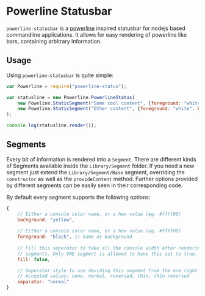 # Powerline Statusbar

`powerline-statusbar` is a [powerline]() inspired statusbar for nodejs based
commandline applications. It allows for easy rendering of powerline like bars,
containing arbitrary information.

## Usage

Using `powerline-statusbar` is quite simple:

```javascript
var Powerline = require("powerline-status");

var statusline = new Powerline.PowerlineStatus(
    new Poweline.StaticSegment("Some cool content", {foreground: "white", background: "blue"}),
    new Poweline.StaticSegment("Other content", {foreground: "white", background: "orange"})
);

console.log(statusline.render());
```

## Segments

Every bit of information is rendered into a `Segment`. There are different
kinds of Segments available inside the `Library/Segment` folder. If you need
a new segment just extend the `Library/Segment/Base` segment, overriding the
`constructor` as well as the `provideContent` method. Further options provided
by different segments can be easily seen in their corresponding code.

By default every segment supports the following options: 

```javascript
{
    // Either a console color name, or a hex value (eg. #ffff00)
    background: "yellow", 
    
    // Either a console color name, or a hex value (eg. #ffff00)
    foreground: "black", // Same as background
   
    // Fill this seperator to take all the console width after rendering all
    // segments. Only ONE segment is allowed to have this set to true.
    fill: false,

    // Seperator style to use deviding this segment from the one right of it.
    // Accepted values: none, normal, reversed, thin, thin-reversed
    separator: "normal"
}
```

